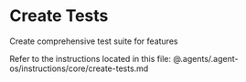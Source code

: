 # Create Tests

Create comprehensive test suite for features

Refer to the instructions located in this file:
@.agents/.agent-os/instructions/core/create-tests.md